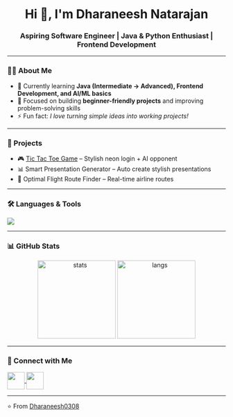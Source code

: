 <h1 align="center">Hi 👋, I'm Dharaneesh Natarajan</h1>
<h3 align="center">Aspiring Software Engineer | Java & Python Enthusiast | Frontend Development</h3>

---

### 👨‍💻 About Me  
- 🌱 Currently learning **Java (Intermediate → Advanced), Frontend Development, and AI/ML basics**  
- 🎯 Focused on building **beginner-friendly projects** and improving problem-solving skills  
- ⚡ Fun fact: *I love turning simple ideas into working projects!*  

---

### 🚀 Projects  
- 🎮 [Tic Tac Toe Game](https://dharaneesh0308.github.io/tic-tac-toe/login.html) – Stylish neon login + AI opponent  
- 📊 Smart Presentation Generator – Auto create stylish presentations  
- 🛫 Optimal Flight Route Finder – Real-time airline routes  

---

### 🛠️ Languages & Tools  
<p align="left"> 
  <img src="https://skillicons.dev/icons?i=java,python,html,css,javascript,git,github,vscode" />
</p>

---

### 📊 GitHub Stats  
<p align="center">
  <img src="https://github-readme-stats.vercel.app/api?username=Dharaneesh0308&show_icons=true&theme=radical" alt="stats" height="180"/>
  <img src="https://github-readme-stats.vercel.app/api/top-langs/?username=Dharaneesh0308&layout=compact&theme=radical" alt="langs" height="180"/>
</p>

---

### 🔗 Connect with Me  
<p align="left">
  <a href="https://github.com/Dharaneesh0308" target="blank">
    <img align="center" src="https://skillicons.dev/icons?i=github" height="40"/>
  </a>
  <a href="https://www.linkedin.com/in/dharaneesh-natarajan-765588269/" target="blank">
    <img align="center" src="https://skillicons.dev/icons?i=linkedin" height="40"/>
  </a>
</p>

---

⭐ From [Dharaneesh0308](https://github.com/Dharaneesh0308)  
